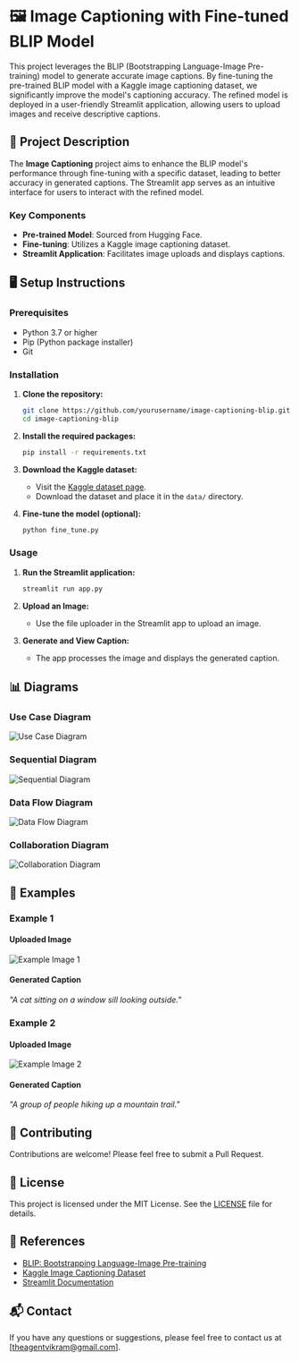 # 🖼️ Image Captioning with Fine-tuned BLIP Model

This project leverages the BLIP (Bootstrapping Language-Image Pre-training) model to generate accurate image captions. By fine-tuning the pre-trained BLIP model with a Kaggle image captioning dataset, we significantly improve the model's captioning accuracy. The refined model is deployed in a user-friendly Streamlit application, allowing users to upload images and receive descriptive captions.

## 📄 Project Description

The **Image Captioning** project aims to enhance the BLIP model's performance through fine-tuning with a specific dataset, leading to better accuracy in generated captions. The Streamlit app serves as an intuitive interface for users to interact with the refined model.

### Key Components

- **Pre-trained Model**: Sourced from Hugging Face.
- **Fine-tuning**: Utilizes a Kaggle image captioning dataset.
- **Streamlit Application**: Facilitates image uploads and displays captions.

## 🖥️ Setup Instructions

### Prerequisites

- Python 3.7 or higher
- Pip (Python package installer)
- Git

### Installation

1. **Clone the repository:**
    ```sh
    git clone https://github.com/yourusername/image-captioning-blip.git
    cd image-captioning-blip
    ```

2. **Install the required packages:**
    ```sh
    pip install -r requirements.txt
    ```

3. **Download the Kaggle dataset:**
    - Visit the [Kaggle dataset page](https://www.kaggle.com/datasets/jpawan33/kag100-image-captioning-dataset).
    - Download the dataset and place it in the `data/` directory.

4. **Fine-tune the model (optional):**
    ```sh
    python fine_tune.py
    ```

### Usage

1. **Run the Streamlit application:**
    ```sh
    streamlit run app.py
    ```

2. **Upload an Image:**
    - Use the file uploader in the Streamlit app to upload an image.

3. **Generate and View Caption:**
    - The app processes the image and displays the generated caption.

## 📊 Diagrams

### Use Case Diagram
![Use Case Diagram](images/use_case_diagram.png)

### Sequential Diagram
![Sequential Diagram](images/sequential_diagram.png)

### Data Flow Diagram
![Data Flow Diagram](images/dataflow_diagram.png)

### Collaboration Diagram
![Collaboration Diagram](images/collaboration_diagram.png)

## 📝 Examples

### Example 1

#### Uploaded Image
![Example Image 1](images/image1.png)

#### Generated Caption
*"A cat sitting on a window sill looking outside."*

### Example 2

#### Uploaded Image
![Example Image 2](images/image2.png)

#### Generated Caption
*"A group of people hiking up a mountain trail."*

## 🤝 Contributing

Contributions are welcome! Please feel free to submit a Pull Request.

## 📜 License

This project is licensed under the MIT License. See the [LICENSE](LICENSE) file for details.

## 🔗 References

- [BLIP: Bootstrapping Language-Image Pre-training](https://paperswithcode.com/paper/bootstrapping-language-image-pre-training)
- [Kaggle Image Captioning Dataset](https://www.kaggle.com/datasets/jpawan33/kag100-image-captioning-dataset)
- [Streamlit Documentation](https://docs.streamlit.io/)

## 📬 Contact

If you have any questions or suggestions, please feel free to contact us at [theagentvikram@gmail.com].
